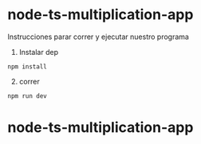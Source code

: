 # node-ts-multiplication-app

Instrucciones parar correr y ejecutar nuestro programa

1. Instalar dep
````
npm install
````

2. correr
````
npm run dev
````
# node-ts-multiplication-app
